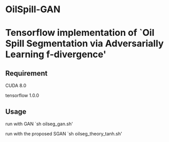 # OilSpill-GAN

# Tensorflow implementation of `Oil Spill Segmentation via Adversarially Learning f-divergence'

## Requirement
  CUDA 8.0

  tensorflow 1.0.0

## Usage
  run with  GAN
  `sh oilseg_gan.sh'

  run with the proposed SGAN
  `sh oilseg_theory_tanh.sh' 
